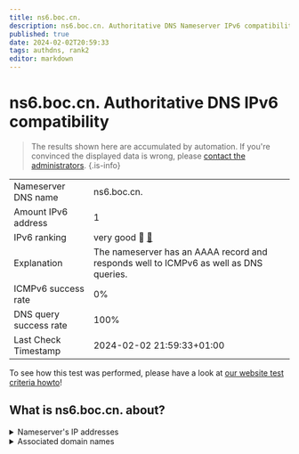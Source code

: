 ```yaml
---
title: ns6.boc.cn.
description: ns6.boc.cn. Authoritative DNS Nameserver IPv6 compatibility
published: true
date: 2024-02-02T20:59:33
tags: authdns, rank2
editor: markdown
---
```


# ns6.boc.cn. Authoritative DNS IPv6 compatibility

> The results shown here are accumulated by automation. If you're convinced the displayed data is wrong, please [contact the administrators](/howto/chat). 
{.is-info}




|   |   |
| - | - |
| Nameserver DNS name | ns6.boc.cn.
| Amount IPv6 address | 1
| IPv6 ranking | very good :2nd_place_medal: [🔗](/howto/ranking) |
| Explanation | The nameserver has an AAAA record and responds well to ICMPv6 as well as DNS queries. |
| ICMPv6 success rate | 0%|
| DNS query success rate | 100% |
| Last Check Timestamp | 2024-02-02 21:59:33+01:00 |

To see how this test was performed, please have a look at [our website test criteria howto](/howto/testcriteria/authdns)!


## What is ns6.boc.cn. about?




<details>
<summary>Nameserver's IP addresses</summary>

2408:8026:a0:87f0::3

</details>



<details>
<summary>Associated domain names</summary>

www.boc.cn

</details>
